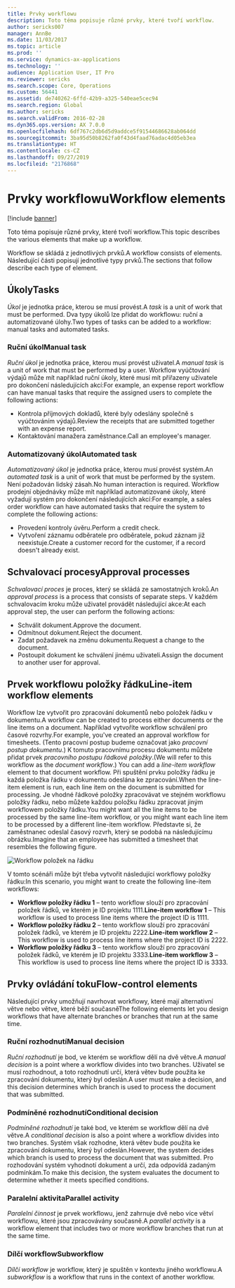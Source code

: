 ```yaml
---
title: Prvky workflowu
description: Toto téma popisuje různé prvky, které tvoří workflow.
author: sericks007
manager: AnnBe
ms.date: 11/03/2017
ms.topic: article
ms.prod: ''
ms.service: dynamics-ax-applications
ms.technology: ''
audience: Application User, IT Pro
ms.reviewer: sericks
ms.search.scope: Core, Operations
ms.custom: 56441
ms.assetid: de740262-6ffd-42b9-a325-540eae5cec94
ms.search.region: Global
ms.author: sericks
ms.search.validFrom: 2016-02-28
ms.dyn365.ops.version: AX 7.0.0
ms.openlocfilehash: 6df767c2db6d5d9addce5f91544686628ab064dd
ms.sourcegitcommit: 3ba95d50b8262fa0f43d4faad76adac4d05eb3ea
ms.translationtype: HT
ms.contentlocale: cs-CZ
ms.lasthandoff: 09/27/2019
ms.locfileid: "2176868"
---
```

# <a name="workflow-elements"></a><span data-ttu-id="36d55-103">Prvky workflowu</span><span class="sxs-lookup"><span data-stu-id="36d55-103">Workflow elements</span></span>

[!include [banner](../includes/banner.md)]

<span data-ttu-id="36d55-104">Toto téma popisuje různé prvky, které tvoří workflow.</span><span class="sxs-lookup"><span data-stu-id="36d55-104">This topic describes the various elements that make up a workflow.</span></span>

<span data-ttu-id="36d55-105">Workflow se skládá z jednotlivých prvků.</span><span class="sxs-lookup"><span data-stu-id="36d55-105">A workflow consists of elements.</span></span> <span data-ttu-id="36d55-106">Následující části popisují jednotlivé typy prvků.</span><span class="sxs-lookup"><span data-stu-id="36d55-106">The sections that follow describe each type of element.</span></span>

## <a name="tasks"></a><span data-ttu-id="36d55-107">Úkoly</span><span class="sxs-lookup"><span data-stu-id="36d55-107">Tasks</span></span>

<span data-ttu-id="36d55-108">*Úkol* je jednotka práce, kterou se musí provést.</span><span class="sxs-lookup"><span data-stu-id="36d55-108">A *task* is a unit of work that must be performed.</span></span> <span data-ttu-id="36d55-109">Dva typy úkolů lze přidat do workflowu: ruční a automatizované úlohy.</span><span class="sxs-lookup"><span data-stu-id="36d55-109">Two types of tasks can be added to a workflow: manual tasks and automated tasks.</span></span>

### <a name="manual-task"></a><span data-ttu-id="36d55-110">Ruční úkol</span><span class="sxs-lookup"><span data-stu-id="36d55-110">Manual task</span></span>

<span data-ttu-id="36d55-111">*Ruční úkol* je jednotka práce, kterou musí provést uživatel.</span><span class="sxs-lookup"><span data-stu-id="36d55-111">A *manual task* is a unit of work that must be performed by a user.</span></span> <span data-ttu-id="36d55-112">Workflow vyúčtování výdajů může mít například ruční úkoly, které musí mít přiřazeny uživatele pro dokončení následujících akcí:</span><span class="sxs-lookup"><span data-stu-id="36d55-112">For example, an expense report workflow can have manual tasks that require the assigned users to complete the following actions:</span></span>

- <span data-ttu-id="36d55-113">Kontrola příjmových dokladů, které byly odeslány společně s vyúčtováním výdajů.</span><span class="sxs-lookup"><span data-stu-id="36d55-113">Review the receipts that are submitted together with an expense report.</span></span>
- <span data-ttu-id="36d55-114">Kontaktování manažera zaměstnance.</span><span class="sxs-lookup"><span data-stu-id="36d55-114">Call an employee's manager.</span></span>

### <a name="automated-task"></a><span data-ttu-id="36d55-115">Automatizovaný úkol</span><span class="sxs-lookup"><span data-stu-id="36d55-115">Automated task</span></span>

<span data-ttu-id="36d55-116">*Automatizovaný úkol* je jednotka práce, kterou musí provést systém.</span><span class="sxs-lookup"><span data-stu-id="36d55-116">An *automated task* is a unit of work that must be performed by the system.</span></span> <span data-ttu-id="36d55-117">Není požadován lidský zásah.</span><span class="sxs-lookup"><span data-stu-id="36d55-117">No human interaction is required.</span></span> <span data-ttu-id="36d55-118">Workflow prodejní objednávky může mít například automatizované úkoly, které vyžadují systém pro dokončení následujících akcí:</span><span class="sxs-lookup"><span data-stu-id="36d55-118">For example, a sales order workflow can have automated tasks that require the system to complete the following actions:</span></span>

- <span data-ttu-id="36d55-119">Provedení kontroly úvěru.</span><span class="sxs-lookup"><span data-stu-id="36d55-119">Perform a credit check.</span></span>
- <span data-ttu-id="36d55-120">Vytvoření záznamu odběratele pro odběratele, pokud záznam již neexistuje.</span><span class="sxs-lookup"><span data-stu-id="36d55-120">Create a customer record for the customer, if a record doesn't already exist.</span></span>

## <a name="approval-processes"></a><span data-ttu-id="36d55-121">Schvalovací procesy</span><span class="sxs-lookup"><span data-stu-id="36d55-121">Approval processes</span></span>

<span data-ttu-id="36d55-122">*Schvalovací proces* je proces, který se skládá ze samostatných kroků.</span><span class="sxs-lookup"><span data-stu-id="36d55-122">An *approval process* is a process that consists of separate steps.</span></span> <span data-ttu-id="36d55-123">V každém schvalovacím kroku může uživatel provádět následující akce:</span><span class="sxs-lookup"><span data-stu-id="36d55-123">At each approval step, the user can perform the following actions:</span></span>

- <span data-ttu-id="36d55-124">Schválit dokument.</span><span class="sxs-lookup"><span data-stu-id="36d55-124">Approve the document.</span></span>
- <span data-ttu-id="36d55-125">Odmítnout dokument.</span><span class="sxs-lookup"><span data-stu-id="36d55-125">Reject the document.</span></span>
- <span data-ttu-id="36d55-126">Zadat požadavek na změnu dokumentu.</span><span class="sxs-lookup"><span data-stu-id="36d55-126">Request a change to the document.</span></span>
- <span data-ttu-id="36d55-127">Postoupit dokument ke schválení jinému uživateli.</span><span class="sxs-lookup"><span data-stu-id="36d55-127">Assign the document to another user for approval.</span></span>

## <a name="line-item-workflow-elements"></a><span data-ttu-id="36d55-128">Prvek workflowu položky řádku</span><span class="sxs-lookup"><span data-stu-id="36d55-128">Line-item workflow elements</span></span>

<span data-ttu-id="36d55-129">Workflow lze vytvořit pro zpracování dokumentů nebo položek řádku v dokumentu.</span><span class="sxs-lookup"><span data-stu-id="36d55-129">A workflow can be created to process either documents or the line items on a document.</span></span> <span data-ttu-id="36d55-130">Například vytvoříte workflow schválení pro časové rozvrhy.</span><span class="sxs-lookup"><span data-stu-id="36d55-130">For example, you've created an approval workflow for timesheets.</span></span> <span data-ttu-id="36d55-131">(Tento pracovní postup budeme označovat jako *pracovní postup dokumentu*.) K tomuto pracovnímu procesu dokumentu můžete přidat prvek *pracovního postupu řádkové položky*.</span><span class="sxs-lookup"><span data-stu-id="36d55-131">(We will refer to this workflow as the *document workflow*.) You can add a *line-item workflow* element to that document workflow.</span></span> <span data-ttu-id="36d55-132">Při spuštění prvku položky řádku je každá položka řádku v dokumentu odeslána ke zpracování.</span><span class="sxs-lookup"><span data-stu-id="36d55-132">When the line-item element is run, each line item on the document is submitted for processing.</span></span> <span data-ttu-id="36d55-133">Je vhodné řádkové položky zpracovávat ve stejném workflowu položky řádku, nebo můžete každou položku řádku zpracovat jiným workflowem položky řádku.</span><span class="sxs-lookup"><span data-stu-id="36d55-133">You might want all the line items to be processed by the same line-item workflow, or you might want each line item to be processed by a different line-item workflow.</span></span> <span data-ttu-id="36d55-134">Představte si, že zaměstnanec odeslal časový rozvrh, který se podobá na následujícímu obrázku.</span><span class="sxs-lookup"><span data-stu-id="36d55-134">Imagine that an employee has submitted a timesheet that resembles the following figure.</span></span>

![Workflow položek na řádku](./media/workflow_lineitemworkflow.gif)

<span data-ttu-id="36d55-136">V tomto scénáři může být třeba vytvořit následující workflowy položky řádku:</span><span class="sxs-lookup"><span data-stu-id="36d55-136">In this scenario, you might want to create the following line-item workflows:</span></span>

- <span data-ttu-id="36d55-137">**Workflow položky řádku 1** – tento workflow slouží pro zpracování položek řádků, ve kterém je ID projektu 1111.</span><span class="sxs-lookup"><span data-stu-id="36d55-137">**Line-item workflow 1** – This workflow is used to process line items where the project ID is 1111.</span></span>
- <span data-ttu-id="36d55-138">**Workflow položky řádku 2** – tento workflow slouží pro zpracování položek řádků, ve kterém je ID projektu 2222.</span><span class="sxs-lookup"><span data-stu-id="36d55-138">**Line-item workflow 2** – This workflow is used to process line items where the project ID is 2222.</span></span>
- <span data-ttu-id="36d55-139">**Workflow položky řádku 3** – tento workflow slouží pro zpracování položek řádků, ve kterém je ID projektu 3333.</span><span class="sxs-lookup"><span data-stu-id="36d55-139">**Line-item workflow 3** – This workflow is used to process line items where the project ID is 3333.</span></span>

## <a name="flow-control-elements"></a><span data-ttu-id="36d55-140">Prvky ovládání toku</span><span class="sxs-lookup"><span data-stu-id="36d55-140">Flow-control elements</span></span>

<span data-ttu-id="36d55-141">Následující prvky umožňují navrhovat workflowy, které mají alternativní větve nebo větve, které běží současně</span><span class="sxs-lookup"><span data-stu-id="36d55-141">The following elements let you design workflows that have alternate branches or branches that run at the same time.</span></span>

### <a name="manual-decision"></a><span data-ttu-id="36d55-142">Ruční rozhodnutí</span><span class="sxs-lookup"><span data-stu-id="36d55-142">Manual decision</span></span>

<span data-ttu-id="36d55-143">*Ruční rozhodnutí* je bod, ve kterém se workflow dělí na dvě větve.</span><span class="sxs-lookup"><span data-stu-id="36d55-143">A *manual decision* is a point where a workflow divides into two branches.</span></span> <span data-ttu-id="36d55-144">Uživatel se musí rozhodnout, a toto rozhodnutí určí, která větev bude použita ke zpracování dokumentu, který byl odeslán.</span><span class="sxs-lookup"><span data-stu-id="36d55-144">A user must make a decision, and this decision determines which branch is used to process the document that was submitted.</span></span>

### <a name="conditional-decision"></a><span data-ttu-id="36d55-145">Podmíněné rozhodnutí</span><span class="sxs-lookup"><span data-stu-id="36d55-145">Conditional decision</span></span>

<span data-ttu-id="36d55-146">*Podmíněné rozhodnutí* je také bod, ve kterém se workflow dělí na dvě větve.</span><span class="sxs-lookup"><span data-stu-id="36d55-146">A *conditional decision* is also a point where a workflow divides into two branches.</span></span> <span data-ttu-id="36d55-147">Systém však rozhodne, která větev bude použita ke zpracování dokumentu, který byl odeslán.</span><span class="sxs-lookup"><span data-stu-id="36d55-147">However, the system decides which branch is used to process the document that was submitted.</span></span> <span data-ttu-id="36d55-148">Pro rozhodování systém vyhodnotí dokument a určí, zda odpovídá zadaným podmínkám.</span><span class="sxs-lookup"><span data-stu-id="36d55-148">To make this decision, the system evaluates the document to determine whether it meets specified conditions.</span></span>

### <a name="parallel-activity"></a><span data-ttu-id="36d55-149">Paralelní aktivita</span><span class="sxs-lookup"><span data-stu-id="36d55-149">Parallel activity</span></span>

<span data-ttu-id="36d55-150">*Paralelní činnost* je prvek workflowu, jenž zahrnuje dvě nebo více větví workflowu, které jsou zpracovávány současně.</span><span class="sxs-lookup"><span data-stu-id="36d55-150">A *parallel activity* is a workflow element that includes two or more workflow branches that run at the same time.</span></span>

### <a name="subworkflow"></a><span data-ttu-id="36d55-151">Dílčí workflow</span><span class="sxs-lookup"><span data-stu-id="36d55-151">Subworkflow</span></span>

<span data-ttu-id="36d55-152">*Dílčí workflow* je workflow, který je spuštěn v kontextu jiného workflowu.</span><span class="sxs-lookup"><span data-stu-id="36d55-152">A *subworkflow* is a workflow that runs in the context of another workflow.</span></span>
